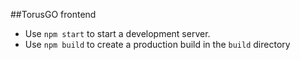 ##TorusGO frontend
- Use `npm start` to start a development server.
- Use `npm build` to create a production build in the `build` directory

